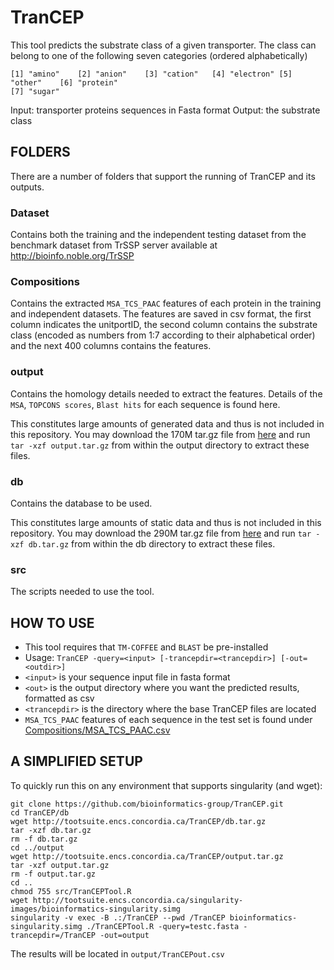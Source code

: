 # TranCEP

This tool predicts the substrate class of a given transporter. The class can belong to one of the following seven categories (ordered alphabetically)
```
[1] "amino"    [2] "anion"    [3] "cation"   [4] "electron" [5] "other"    [6] "protein" 
[7] "sugar"
```
 
Input: transporter proteins sequences in Fasta format
Output: the substrate class


## FOLDERS
There are a number of folders that support the running of TranCEP and its outputs.

### Dataset
Contains both the training and the independent testing dataset from the benchmark dataset from TrSSP server available at http://bioinfo.noble.org/TrSSP

### Compositions
Contains the extracted `MSA_TCS_PAAC` features of each protein in the training and independent datasets. The features are saved in csv format, the first column indicates the unitportID, the second column contains the substrate class (encoded as numbers from 1:7 according to their alphabetical order) and the next 400 columns contains the features.

### output
Contains the homology details needed to extract the features. Details of the `MSA`, `TOPCONS scores`, `Blast hits` for each sequence is found here.

This constitutes large amounts of generated data and thus is not included in this repository. You may download the 170M tar.gz file from [here](http://tootsuite.encs.concordia.ca/TranCEP/output.tar.gz) and run `tar -xzf output.tar.gz` from within the output directory to extract these files.

### db
Contains the database to be used.

This constitutes large amounts of static data and thus is not included in this repository. You may download the 290M tar.gz file from [here](http://tootsuite.encs.concordia.ca/TranCEP/db.tar.gz) and run `tar -xzf db.tar.gz` from within the db directory to extract these files.

### src
The scripts needed to use the tool.

## HOW TO USE
 - This tool requires that `TM-COFFEE` and `BLAST` be pre-installed
 - Usage: `TranCEP -query=<input> [-trancepdir=<trancepdir>] [-out=<outdir>]`
  - `<input>` is your sequence input file in fasta format
  - `<out>` is the output directory where you want the predicted 	results, formatted as csv
  - `<trancepdir>` is the directory where the base TranCEP files 	are located
 - `MSA_TCS_PAAC` features of each sequence in the test set is  found under [Compositions/MSA_TCS_PAAC.csv](Compositions/MSA_TCS_PAAC.csv)

## A SIMPLIFIED SETUP
To quickly run this on any environment that supports singularity (and wget):
```
git clone https://github.com/bioinformatics-group/TranCEP.git
cd TranCEP/db
wget http://tootsuite.encs.concordia.ca/TranCEP/db.tar.gz
tar -xzf db.tar.gz
rm -f db.tar.gz
cd ../output
wget http://tootsuite.encs.concordia.ca/TranCEP/output.tar.gz
tar -xzf output.tar.gz
rm -f output.tar.gz
cd ..
chmod 755 src/TranCEPTool.R
wget http://tootsuite.encs.concordia.ca/singularity-images/bioinformatics-singularity.simg
singularity -v exec -B .:/TranCEP --pwd /TranCEP bioinformatics-singularity.simg ./TranCEPTool.R -query=testc.fasta -trancepdir=/TranCEP -out=output
```

The results will be located in `output/TranCEPout.csv`



